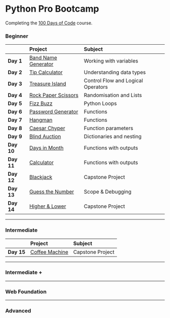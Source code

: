 # Python Pro Bootcamp

Completing the [100 Days of Code](https://www.udemy.com/course/100-days-of-code/) course.
 
### Beginner

|              | Project                                                   | Subject                            |
|:------------ |:--------------------------------------------------------- |:---------------------------------- |
|**Day 1**     | [Band Name Generator](100_days_of_code/Beginner/day_1.py) | Working with variables             |
|**Day 2**     | [Tip Calculator](100_days_of_code/Beginner/day_2.py)      | Understanding data types           |
|**Day 3**     | [Treasure Island](100_days_of_code/Beginner/day_3.py)     | Control Flow and Logical Operators |
|**Day 4**     | [Rock Paper Scissors](100_days_of_code/Beginner/day_4.py) | Randomisation and Lists            |
|**Day 5**     | [Fizz Buzz](100_days_of_code/Beginner/day_5.py)           | Python Loops                       |
|**Day 6**     | [Password Generator](100_days_of_code/Beginner/day_6.py)  | Functions                          |
|**Day 7**     | [Hangman](100_days_of_code/Beginner/day_7.py)             | Functions                          |
|**Day 8**     | [Caesar Chyper](100_days_of_code/Beginner/day_8.py)       | Function parameters                |
|**Day 9**     | [Blind Auction](100_days_of_code/Beginner/day_9.py)       | Dictionaries and nesting           |
|**Day 10**    | [Days in Month](100_days_of_code/Beginner/day_10.py)      | Functions with outputs             |
|**Day 11**    | [Calculator](100_days_of_code/Beginner/day_11.py)         | Functions with outputs             |
|**Day 12**    | [Blackjack](100_days_of_code/Beginner/day_12.py)          | Capstone Project                   |
|**Day 13**    | [Guess the Number](100_days_of_code/Beginner/day_13.py)   | Scope & Debugging                  |
|**Day 14**    | [Higher & Lower](100_days_of_code/Beginner/day_14.py)     | Capstone Project                   |

---------------------------------------------------------------------
### Intermediate  

|              | Project                                                   | Subject                            |
|:------------ |:--------------------------------------------------------- |:---------------------------------- |
|**Day 15**    | [Coffee Machine](100_days_of_code/Intermediate/day_15.py) | Capstone Project                   |  

---------------------------------------------------------------------
### Intermediate +

---------------------------------------------------------------------
### Web Foundation

---------------------------------------------------------------------
### Advanced
